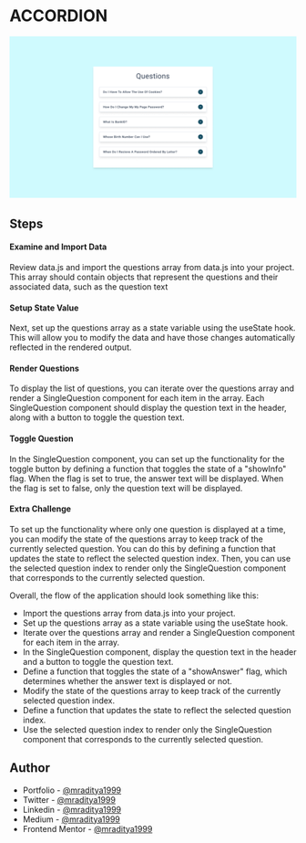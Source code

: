 # ACCORDION

[![Accordion](./design/04-accordion.png)](https://react-04-accordions.netlify.app)

## Steps

#### Examine and Import Data

Review data.js and import the questions array from data.js into your project. This array should contain objects that represent the questions and their associated data, such as the question text

#### Setup State Value

Next, set up the questions array as a state variable using the useState hook. This will allow you to modify the data and have those changes automatically reflected in the rendered output.

#### Render Questions

To display the list of questions, you can iterate over the questions array and render a SingleQuestion component for each item in the array. Each SingleQuestion component should display the question text in the header, along with a button to toggle the question text.

#### Toggle Question

In the SingleQuestion component, you can set up the functionality for the toggle button by defining a function that toggles the state of a "showInfo" flag. When the flag is set to true, the answer text will be displayed. When the flag is set to false, only the question text will be displayed.

#### Extra Challenge

To set up the functionality where only one question is displayed at a time, you can modify the state of the questions array to keep track of the currently selected question. You can do this by defining a function that updates the state to reflect the selected question index. Then, you can use the selected question index to render only the SingleQuestion component that corresponds to the currently selected question.

Overall, the flow of the application should look something like this:

- Import the questions array from data.js into your project.
- Set up the questions array as a state variable using the useState hook.
- Iterate over the questions array and render a SingleQuestion component for each item in the array.
- In the SingleQuestion component, display the question text in the header and a button to toggle the question text.
- Define a function that toggles the state of a "showAnswer" flag, which determines whether the answer text is displayed or not.
- Modify the state of the questions array to keep track of the currently selected question index.
- Define a function that updates the state to reflect the selected question index.
- Use the selected question index to render only the SingleQuestion component that corresponds to the currently selected question.

## Author

- Portfolio - [@mraditya1999](https://www.adityayadav.live)
- Twitter - [@mraditya1999](https://twitter.com/mraditya1999)
- Linkedin - [@mraditya1999](https://www.linkedin.com/in/mraditya1999/)
- Medium - [@mraditya1999](https://medium.com/@mraditya1999)
- Frontend Mentor - [@mraditya1999](https://www.frontendmentor.io/profile/Aditya-oss-creator)
